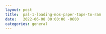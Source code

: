 ```yaml
---
layout:	post
title:	pal-1-loading-mos-paper-tape-to-ram
date:	2022-06-08 00:00:00 -0600
categories:	general
---
```


